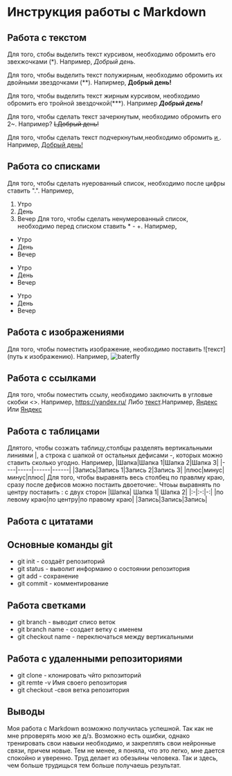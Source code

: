 # Инструкция работы с Markdown 

## Работа с текстом
Для того, стобы выделить текст курсивом, необходимо обромить его звехжочками (*). Например, *Добрый день*.

Для того, чтобы выделить текст полужирным, необходимо обромить их двойными звездочками (**). Напирмер, **Добрый день!**

Для того, чтобы выделить текст жирным курсивом, необходимо обромить его тройной звездочкой(***). Например ***Добрый день!***

Для того, чтобы сделать текст зачеркнутым, необходимо обромить его 2~. Например? ~~LДобрый день!~~

Для того, чтобы сделать текст подчеркнутым,необходимо обромить <u> и </u>. Например, <u>Добрый день!</u>

## Работа со списками

Для того, чтобы сделать нуерованный список, необходимо после цифры ставить ".". Например, 
1. Утро
2. День
3. Вечер
Для того, чтобы сделать ненумерованный список, необходимо перед списком ставить * - +. Напирмер, 
- Утро 
- День 
- Вечер 
* Утро
* День 
* Вечер 
+ Утро
+ День
+ Вечер

## Работа с изображениями

Для того, чтобы поместить изображение, необходимо поставить ![текст](путь к изображению). Например,
![baterfly](https://yandex.ru/images/search?img_url=https%3A%2F%2Fs1.1zoom.me%2Fbig3%2F863%2F421070-sepik.jpg&lr=22&pos=3&rpt=simage&source=serp&text=картинка%20бабочки)
## Работа с ссылками

Для того, чтобы поместить ссылу, необходимо заключить в угловые скобки <>. Например, <https://yandex.ru/>
Либо [текст](ссылка).Например, [Яндекс](https://yandex.ru/) 
Или [Яндекс](https://yandex.ru/ "Всплывающая подсказка")
## Работа с таблицами
Длятого, чтобы созжать таблицу,столбцы разделять вертикальными линиями |, а строка с шапкой от остальных дефисами -, которых можно ставить сколько угодно. Например, 
|Шапка|Шапка 1|Шапка 2|Шапка 3|
|----|-----|------|------|
|Запись|Запись 1|Запись 2|Запись 3|
|плюс|минус|минус|плюс|
Для того, чтобы выравнять весь столбец по правлму краю, сразу после дефисов можно постаить двоеточие:. Чтоьы выравнять по центру поставить : с двух сторон
|Шапка| Шапка 1| Шапка 2|
|:-|:-:|-:|
|по левому краю|по центру|по правому краю|
|Запись|Запись|Запись|
 
## Работа с цитатами

## Основные команды git

* git init - создаёт репозиторий
* git status - выволит информаию о состоянии репозитория
* git add - сохранение
* git commit - комментирование

## Работа светками 

* git branch - выводит списо веток
* git branch name - создает ветку с именем
* git checkout name - переключаться между вертикальными
## Работа с удаленными репозиториями

* git clone - клонировать чйто ркпозиторий
* git remte -v Имя своего репозитория
* git checkout -своя ветка репозитория
## Выводы
Моя работа с Markdown возможно получилась успешной. Так как не мне рпроверять мою же д/з. Возможно есть ошибки, однако тренировать свои навыки необходимо, и закреплять свои нейронные связи, причем новые. 
Тем не менее, я поняла, что это легко, мне дается спокойно и уверенно. Труд делает из обезьяны человека. Так и здесь, чем больше трудищься тем больше получаешь результат. 